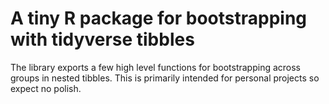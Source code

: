 # A tiny R package for bootstrapping with tidyverse tibbles

The library exports a few high level functions for bootstrapping across groups
in nested tibbles. This is primarily intended for personal projects so expect
no polish.
